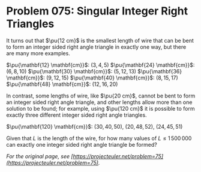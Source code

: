 # Problem 075: Singular Integer Right Triangles

It turns out that $\pu{12 cm}$ is the smallest length of wire that can be bent to form an integer sided right angle triangle in exactly one way, but there are many more examples.

$\pu{\mathbf{12} \mathbf{cm}}$: $(3,4,5)$
$\pu{\mathbf{24} \mathbf{cm}}$: $(6,8,10)$
$\pu{\mathbf{30} \mathbf{cm}}$: $(5,12,13)$
$\pu{\mathbf{36} \mathbf{cm}}$: $(9,12,15)$
$\pu{\mathbf{40} \mathbf{cm}}$: $(8,15,17)$
$\pu{\mathbf{48} \mathbf{cm}}$: $(12,16,20)$

In contrast, some lengths of wire, like $\pu{20 cm}$, cannot be bent to form an integer sided right angle triangle, and other lengths allow more than one solution to be found; for example, using $\pu{120 cm}$ it is possible to form exactly three different integer sided right angle triangles.

$\pu{\mathbf{120} \mathbf{cm}}$: $(30,40,50)$, $(20,48,52)$, $(24,45,51)$

Given that $L$ is the length of the wire, for how many values of $L \le 1\,500\,000$ can exactly one integer sided right angle triangle be formed?

*For the original page, see [https://projecteuler.net/problem=75](https://projecteuler.net/problem=75).*
